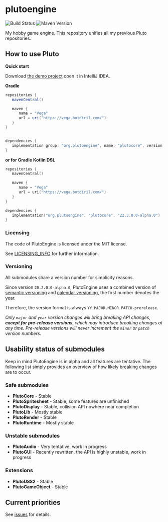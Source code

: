 # plutoengine

![Build Status](https://github.com/493msi/plutoengine/workflows/Gradle%20Package/badge.svg)
![Maven Version](https://img.shields.io/github/v/tag/493msi/plutoengine?label=Latest%20Version)

My hobby game engine. This repository unifies all my previous Pluto repositories.


## How to use Pluto

**Quick start**

Download [the demo project](https://github.com/plutoengine/plutoengine-basic-demo) open it in IntelliJ IDEA.

**Gradle**
```groovy
repositories {
   mavenCentral()

   maven {
      name = "Vega"
      url = uri("https://vega.botdiril.com/")
   }
}


dependencies {
   implementation group: "org.plutoengine", name: "plutocore", version: "22.3.0.0-alpha.0"
}
```

**or for Gradle Kotlin DSL**
```kotlin
repositories {
   mavenCentral()

   maven {
      name = "Vega"
      url = uri("https://vega.botdiril.com/")
   }
}

dependencies {
   implementation("org.plutoengine", "plutocore", "22.3.0.0-alpha.0")
}
```

### Licensing

The code of PlutoEngine is licensed under the MIT license.

See [LICENSING_INFO](https://github.com/493msi/plutoengine/blob/master/LICENSING_INFO.txt) for further information.

### Versioning

All submodules share a version number for simplicity reasons.

Since version `20.2.0.0-alpha.0`, PlutoEngine uses
a combined version of [semantic versioning](https://semver.org/)
and [calendar versioning](https://calver.org/), the first number
denotes the year.

Therefore, the version format is always `YY.MAJOR.MINOR.PATCH-prerelease`.

*Only `major` and `year` version changes will bring breaking API changes,
**except for pre-release versions**, which may introduce breaking changes
at any time. Pre-release versions will never increment the `minor` or `patch`
version numbers.*


## Usability status of submodules

Keep in mind PlutoEngine is in alpha and all features are tentative.
The following list simply provides an overview of how likely breaking changes are to occur.

### Safe submodules
* **PlutoCore** - Stable
* **PlutoSpritesheet** - Stable, some features are unfinished
* **PlutoDisplay** - Stable, collision API nowhere near completion
* **PlutoLib** - Mostly stable
* **PlutoRender** - Stable
* **PlutoRuntime** - Mostly stable

### Unstable submodules
* **PlutoAudio** - Very tentative, work in progress
* **PlutoGUI** - Recently rewritten, the API is highly unstable, work in progress

### Extensions
* **PlutoUSS2** - Stable
* **PlutoGameObject** - Stable


## Current priorities

See [issues](https://github.com/493msi/plutoengine/issues) for details.
